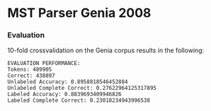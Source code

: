 # MST Parser Genia 2008

### Evaluation
10-fold crossvalidation on the Genia corpus results in the following:
```
EVALUATION PERFORMANCE:
Tokens: 489905
Correct: 438897
Unlabeled Accuracy: 0.8958818546452884
Unlabeled Complete Correct: 0.27622964125317895
Labeled Accuracy: 0.8839693409946826
Labeled Complete Correct: 0.23018234943996538
```
